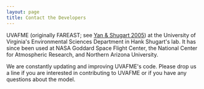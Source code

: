 ```yaml
---
layout: page
title: Contact the Developers
---
```


UVAFME (originally FAREAST; see [Yan & Shugart 2005](https://www.jstor.org/stable/3566334?seq=1#page_scan_tab_contents)) at the University of Virginia's Environmental Sciences Department in Hank Shugart's lab. It has since been used at NASA Goddard Space Flight Center, the National Center for Atmospheric Research, and Northern Arizona University.

We are constantly updating and improving UVAFME's code. Please drop us a line if you are interested in contributing to UVAFME or if you have any questions about the model.
